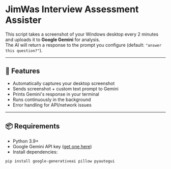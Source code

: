 # JimWas Interview Assessment Assister

This script takes a screenshot of your Windows desktop every 2 minutes and uploads it to **Google Gemini** for analysis.  
The AI will return a response to the prompt you configure (default: `"answer this question?"`).

---

## 🚀 Features
- Automatically captures your desktop screenshot
- Sends screenshot + custom text prompt to Gemini
- Prints Gemini's response in your terminal
- Runs continuously in the background
- Error handling for API/network issues

---

## 📦 Requirements

- Python 3.9+  
- Google Gemini API key ([get one here](https://aistudio.google.com/app/apikey))  
- Install dependencies:

```powershell
pip install google-generativeai pillow pyautogui
